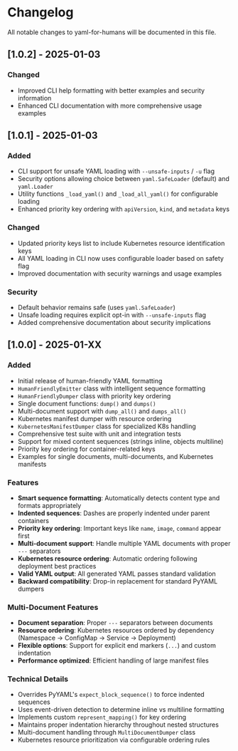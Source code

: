 # Changelog

All notable changes to yaml-for-humans will be documented in this file.

## [1.0.2] - 2025-01-03

### Changed
- Improved CLI help formatting with better examples and security information
- Enhanced CLI documentation with more comprehensive usage examples

## [1.0.1] - 2025-01-03

### Added
- CLI support for unsafe YAML loading with `--unsafe-inputs` / `-u` flag
- Security options allowing choice between `yaml.SafeLoader` (default) and `yaml.Loader`
- Utility functions `_load_yaml()` and `_load_all_yaml()` for configurable loading
- Enhanced priority key ordering with `apiVersion`, `kind`, and `metadata` keys

### Changed
- Updated priority keys list to include Kubernetes resource identification keys
- All YAML loading in CLI now uses configurable loader based on safety flag
- Improved documentation with security warnings and usage examples

### Security
- Default behavior remains safe (uses `yaml.SafeLoader`)
- Unsafe loading requires explicit opt-in with `--unsafe-inputs` flag
- Added comprehensive documentation about security implications

## [1.0.0] - 2025-01-XX

### Added
- Initial release of human-friendly YAML formatting
- `HumanFriendlyEmitter` class with intelligent sequence formatting
- `HumanFriendlyDumper` class with priority key ordering
- Single document functions: `dump()` and `dumps()`
- Multi-document support with `dump_all()` and `dumps_all()`
- Kubernetes manifest dumper with resource ordering
- `KubernetesManifestDumper` class for specialized K8s handling
- Comprehensive test suite with unit and integration tests
- Support for mixed content sequences (strings inline, objects multiline)
- Priority key ordering for container-related keys
- Examples for single documents, multi-documents, and Kubernetes manifests

### Features
- **Smart sequence formatting**: Automatically detects content type and formats appropriately
- **Indented sequences**: Dashes are properly indented under parent containers
- **Priority key ordering**: Important keys like `name`, `image`, `command` appear first
- **Multi-document support**: Handle multiple YAML documents with proper `---` separators
- **Kubernetes resource ordering**: Automatic ordering following deployment best practices
- **Valid YAML output**: All generated YAML passes standard validation
- **Backward compatibility**: Drop-in replacement for standard PyYAML dumpers

### Multi-Document Features
- **Document separation**: Proper `---` separators between documents
- **Resource ordering**: Kubernetes resources ordered by dependency (Namespace → ConfigMap → Service → Deployment)
- **Flexible options**: Support for explicit end markers (`...`) and custom indentation
- **Performance optimized**: Efficient handling of large manifest files

### Technical Details
- Overrides PyYAML's `expect_block_sequence()` to force indented sequences
- Uses event-driven detection to determine inline vs multiline formatting  
- Implements custom `represent_mapping()` for key ordering
- Maintains proper indentation hierarchy throughout nested structures
- Multi-document handling through `MultiDocumentDumper` class
- Kubernetes resource prioritization via configurable ordering rules